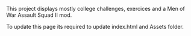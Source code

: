 This project displays mostly college challenges, exercices and a Men of War Assault Squad II mod.

To update this page its required to update index.html and Assets folder.
